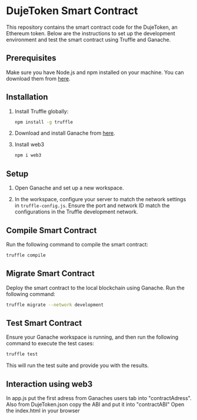 # DujeToken Smart Contract

This repository contains the smart contract code for the DujeToken, an Ethereum token. Below are the instructions to set up the development environment and test the smart contract using Truffle and Ganache.

## Prerequisites

Make sure you have Node.js and npm installed on your machine. You can download them from [here](https://nodejs.org/).

## Installation

1. Install Truffle globally:

    ```bash
    npm install -g truffle
    ```

2. Download and install Ganache from [here](https://www.trufflesuite.com/ganache).

3. Install web3
    ```bash
    npm i web3
    ```

## Setup

1. Open Ganache and set up a new workspace.

2. In the workspace, configure your server to match the network settings in `truffle-config.js`. Ensure the port and network ID match the configurations in the Truffle development network.

## Compile Smart Contract

Run the following command to compile the smart contract:

```bash
truffle compile
```

## Migrate Smart Contract

Deploy the smart contract to the local blockchain using Ganache. Run the following command:

```bash
truffle migrate --network development
```

## Test Smart Contract

Ensure your Ganache workspace is running, and then run the following command to execute the test cases:

```bash
truffle test
```
This will run the test suite and provide you with the results.

## Interaction using web3

In app.js put the first adress from Ganaches users tab into "contractAdress".
Also from DujeToken.json copy the ABI and put it into "contractABI"
Open the index.html in your browser